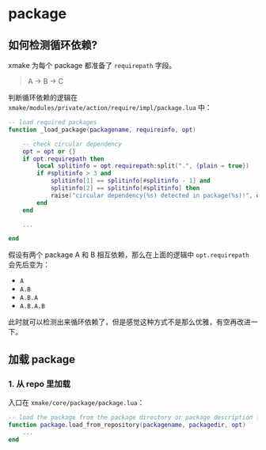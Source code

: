 # package

## 如何检测循环依赖?

xmake 为每个 package 都准备了 `requirepath` 字段。

> A -> B -> C

判断循环依赖的逻辑在 `xmake/modules/private/action/require/impl/package.lua` 中：

```lua
-- load required packages
function _load_package(packagename, requireinfo, opt)

    -- check circular dependency
    opt = opt or {}
    if opt.requirepath then
        local splitinfo = opt.requirepath:split(".", {plain = true})
        if #splitinfo > 3 and
            splitinfo[1] == splitinfo[#splitinfo - 1] and
            splitinfo[2] == splitinfo[#splitinfo] then
            raise("circular dependency(%s) detected in package(%s)!", opt.requirepath, splitinfo[1])
        end
    end

    ...

end
```

假设有两个 package A 和 B 相互依赖，那么在上面的逻辑中 `opt.requirepath` 会先后变为：

* `A`
* `A.B`
* `A.B.A`
* `A.B.A.B`

此时就可以检测出来循环依赖了，但是感觉这种方式不是那么优雅，有空再改进一下。

## 加载 package

### 1. 从 repo 里加载

入口在 `xmake/core/package/package.lua`：

```lua
-- load the package from the package directory or package description file
function package.load_from_repository(packagename, packagedir, opt)
    ...
end
```
